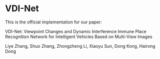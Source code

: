 # VDI-Net
This is the official implementation for our paper:

VDI-Net: Viewpoint Changes and Dynamic Interference Immune Place Recognition Network for Intelligent Vehicles Based on Multi-View Images

Liye Zhang, Shuo Zhang, Zhongzheng Li, Xiaoyu Sun, Dong Kong, Hairong Dong
